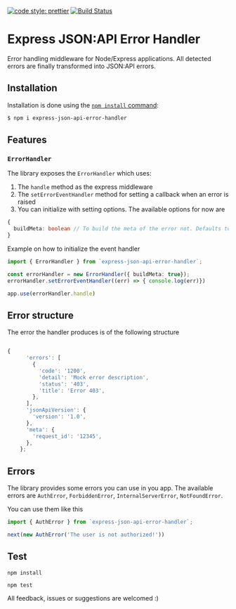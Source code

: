 [![code style: prettier](https://img.shields.io/badge/code_style-prettier-ff69b4.svg?style=flat-square)](https://github.com/prettier/prettier)
[![Build Status](https://travis-ci.com/kioannou/express-json-api-error-handler.svg?branch=master)](https://travis-ci.com/kioannou/express-json-api-error-handler)
# Express JSON:API Error Handler

Error handling middleware for Node/Express applications. All detected errors are finally transformed into JSON:API errors.

## Installation

Installation is done using the
[`npm install` command](https://docs.npmjs.com/getting-started/installing-npm-packages-locally):

```bash
$ npm i express-json-api-error-handler
```

## Features

### `ErrorHandler`
The library exposes the `ErrorHandler` which uses: 
1. The `handle` method as the express middleware
2. The `setErrorEventHandler` method for setting a callback when an error is raised
3. You can initialize with setting options. The available options for now are
```typescript
{
  buildMeta: boolean // To build the meta of the error not. Defaults to false.
}
```

Example on how to initialize the event handler
```typescript
import { ErrorHandler } from `express-json-api-error-handler`;

const errorHandler = new ErrorHandler({ buildMeta: true});
errorHandler.setErrorEventHandler((err) => { console.log(err)})

app.use(errorHandler.handle)
```

## Error structure

The error the handler produces is of the following structure
```javascript

{
      'errors': [
        {
          'code': '1200',
          'detail': 'Mock error description',
          'status': '403',
          'title': 'Error 403',
        },
      ],
      'jsonApiVersion': {
        'version': '1.0',
      },
      'meta': {
        'request_id': '12345',
      },
    };

```


## Errors
The library provides some errors you can use in you app.
The available errors are `AuthError`, `ForbiddenError`, `InternalServerError`, `NotFoundError`.

You can use them like this
```typescript
import { AuthError } from `express-json-api-error-handler`;

next(new AuthError('The user is not authorized!'))

```

## Test

`npm install`

`npm test`


All feedback, issues or suggestions are welcomed :)